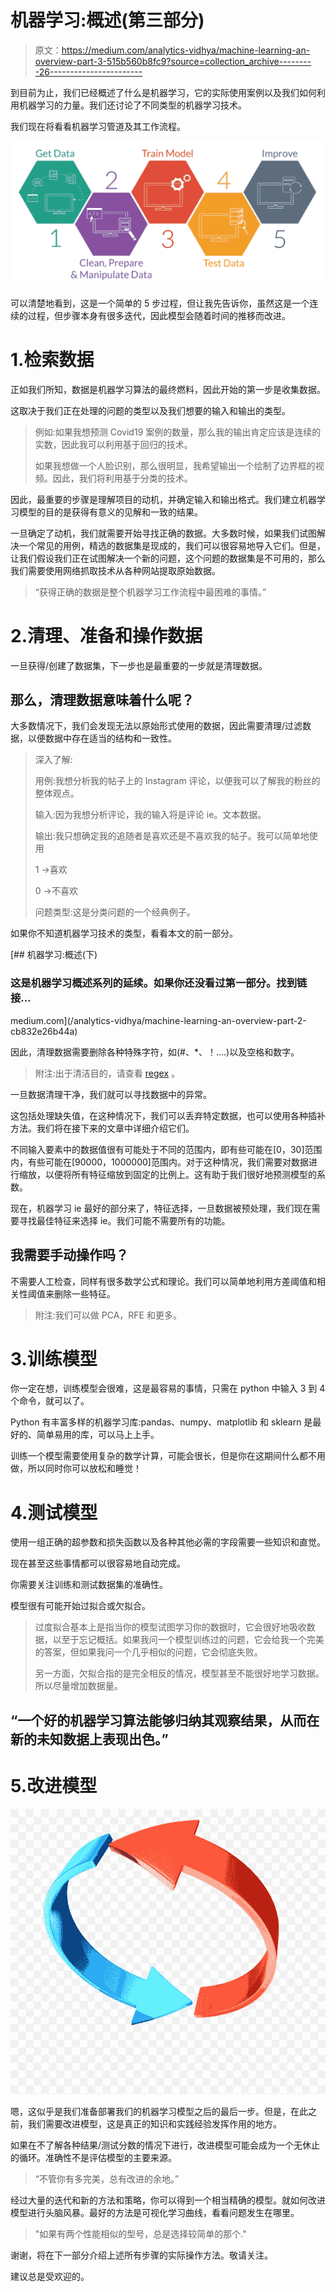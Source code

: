# 机器学习:概述(第三部分)

> 原文：<https://medium.com/analytics-vidhya/machine-learning-an-overview-part-3-515b560b8fc9?source=collection_archive---------26----------------------->

到目前为止，我们已经概述了什么是机器学习，它的实际使用案例以及我们如何利用机器学习的力量。我们还讨论了不同类型的机器学习技术。

我们现在将看看机器学习管道及其工作流程。

![](img/9584a27a02b7b7f2314f887c6bb4c3e0.png)

可以清楚地看到，这是一个简单的 5 步过程，但让我先告诉你，虽然这是一个连续的过程，但步骤本身有很多迭代，因此模型会随着时间的推移而改进。

# 1.检索数据

正如我们所知，数据是机器学习算法的最终燃料，因此开始的第一步是收集数据。

这取决于我们正在处理的问题的类型以及我们想要的输入和输出的类型。

> 例如:如果我想预测 Covid19 案例的数量，那么我的输出肯定应该是连续的实数，因此我可以利用基于回归的技术。
> 
> 如果我想做一个人脸识别，那么很明显，我希望输出一个绘制了边界框的视频。因此，我们将利用基于分类的技术。

因此，最重要的步骤是理解项目的动机，并确定输入和输出格式。我们建立机器学习模型的目的是获得有意义的见解和一致的结果。

一旦确定了动机，我们就需要开始寻找正确的数据。大多数时候，如果我们试图解决一个常见的用例，精选的数据集是现成的，我们可以很容易地导入它们。但是，让我们假设我们正在试图解决一个新的问题，这个问题的数据集是不可用的，那么我们需要使用网络抓取技术从各种网站提取原始数据。

> “获得正确的数据是整个机器学习工作流程中最困难的事情。”

# 2.清理、准备和操作数据

一旦获得/创建了数据集，下一步也是最重要的一步就是清理数据。

## 那么，清理数据意味着什么呢？

大多数情况下，我们会发现无法以原始形式使用的数据，因此需要清理/过滤数据，以便数据中存在适当的结构和一致性。

> 深入了解:
> 
> 用例:我想分析我的帖子上的 Instagram 评论，以便我可以了解我的粉丝的整体观点。
> 
> 输入:因为我想分析评论，我的输入将是评论 ie。文本数据。
> 
> 输出:我只想确定我的追随者是喜欢还是不喜欢我的帖子。我可以简单地使用
> 
> 1 →喜欢
> 
> 0 →不喜欢
> 
> 问题类型:这是分类问题的一个经典例子。

如果你不知道机器学习技术的类型，看看本文的前一部分。

[](/analytics-vidhya/machine-learning-an-overview-part-2-cb832e26b44a) [## 机器学习:概述(下)

### 这是机器学习概述系列的延续。如果你还没看过第一部分。找到链接…

medium.com](/analytics-vidhya/machine-learning-an-overview-part-2-cb832e26b44a) 

因此，清理数据需要删除各种特殊字符，如(#、*、！….)以及空格和数字。

> 附注:出于清洁目的，请查看 [regex](https://docs.python.org/3.4/library/re.html) 。

一旦数据清理干净，我们就可以寻找数据中的异常。

这包括处理缺失值，在这种情况下，我们可以丢弃特定数据，也可以使用各种插补方法。我们将在接下来的文章中详细介绍它们。

不同输入要素中的数据值很有可能处于不同的范围内，即有些可能在[0，30]范围内，有些可能在[90000，1000000]范围内。对于这种情况，我们需要对数据进行缩放，以便将所有特征缩放到固定的比例上。这有助于我们很好地预测模型的系数。

现在，机器学习 ie 最好的部分来了，特征选择，一旦数据被预处理，我们现在需要寻找最佳特征来选择 ie。我们可能不需要所有的功能。

## 我需要手动操作吗？

不需要人工检查，同样有很多数学公式和理论。我们可以简单地利用方差阈值和相关性阈值来删除一些特征。

> 附注:我们可以做 PCA，RFE 和更多。

# 3.训练模型

你一定在想，训练模型会很难，这是最容易的事情，只需在 python 中输入 3 到 4 个命令，就可以了。

Python 有丰富多样的机器学习库:pandas、numpy、matplotlib 和 sklearn 是最好的、简单易用的库，可以马上上手。

训练一个模型需要使用复杂的数学计算，可能会很长，但是你在这期间什么都不用做，所以同时你可以放松和睡觉！

# 4.测试模型

使用一组正确的超参数和损失函数以及各种其他必需的字段需要一些知识和直觉。

现在甚至这些事情都可以很容易地自动完成。

你需要关注训练和测试数据集的准确性。

模型很有可能开始过拟合或欠拟合。

> 过度拟合基本上是指当你的模型试图学习你的数据时，它会很好地吸收数据，以至于忘记概括。如果我问一个模型训练过的问题，它会给我一个完美的答案，但如果我问一个几乎相似的问题，它会彻底失败。
> 
> 另一方面，欠拟合指的是完全相反的情况，模型甚至不能很好地学习数据。所以尽量增加数据量。

## “一个好的机器学习算法能够归纳其观察结果，从而在新的未知数据上表现出色。”

# 5.改进模型

![](img/64a1776ea7fec5eb67c31d1212367dd5.png)

嗯，这似乎是我们准备部署我们的机器学习模型之后的最后一步。但是，在此之前，我们需要改进模型，这是真正的知识和实践经验发挥作用的地方。

如果在不了解各种结果/测试分数的情况下进行，改进模型可能会成为一个无休止的循环。准确性不是评估模型的主要来源。

> “不管你有多完美，总有改进的余地。”

经过大量的迭代和新的方法和策略，你可以得到一个相当精确的模型。就如何改进模型进行头脑风暴。最好的方法是可视化学习曲线，看看问题发生在哪里。

> "如果有两个性能相似的型号，总是选择较简单的那个."

谢谢，将在下一部分介绍上述所有步骤的实际操作方法。敬请关注。

建议总是受欢迎的。